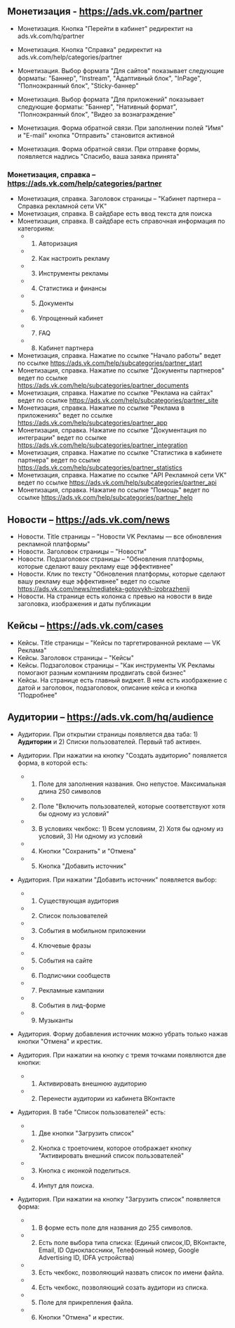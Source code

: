 ## Монетизация - https://ads.vk.com/partner

- Монетизация. Кнопка "Перейти в кабинет" редиректит на ads.vk.com/hq/partner

- Монетизация. Кнопка "Справка" редиректит на ads.vk.com/help/categories/partner

- Монетизация. Выбор формата "Для сайтов" показывает следующие форматы: "Баннер", "Instream", "Адаптивный блок", "InPage", "Полноэкранный блок", "Sticky-баннер"

- Монетизация. Выбор формата "Для приложений" показывает следующие форматы: "Баннер", "Нативный формат", "Полноэкранный блок", "Видео за вознаграждение"

- Монетизация. Форма обратной связи. При заполнении полей "Имя" и "E-mail" кнопка "Отправить" становится активной

- Монетизация. Форма обратной связи. При отправке формы, появляется надпись "Спасибо, ваша заявка принята"

### Монетизация, справка – https://ads.vk.com/help/categories/partner
- Монетизация, справка. Заголовок страницы – "Кабинет партнера – Справка рекламной сети VK"
- Монетизация, справка. В сайдбаре есть ввод текста для поиска
- Монетизация, справка. В сайдбаре есть справочная информация по категориям:
    - 1. Авторизация
    - 2. Как настроить рекламу 
    - 3. Инструменты рекламы
    - 4. Статистика и финансы
    - 5. Документы
    - 6. Упрощенный кабинет
    - 7. FAQ
    - 8. Кабинет партнера
- Монетизация, справка. Нажатие по ссылке "Начало работы" ведет по ссылке https://ads.vk.com/help/subcategories/partner_start
- Монетизация, справка. Нажатие по ссылке "Документы партнеров" ведет по ссылке https://ads.vk.com/help/subcategories/partner_documents
- Монетизация, справка. Нажатие по ссылке "Реклама на сайтах" ведет по ссылке https://ads.vk.com/help/subcategories/partner_site
- Монетизация, справка. Нажатие по ссылке "Реклама в приложениях" ведет по ссылке https://ads.vk.com/help/subcategories/partner_app
- Монетизация, справка. Нажатие по ссылке "Документация по интеграции" ведет по ссылке https://ads.vk.com/help/subcategories/partner_integration
- Монетизация, справка. Нажатие по ссылке "Статистика в кабинете партнера" ведет по ссылке https://ads.vk.com/help/subcategories/partner_statistics
- Монетизация, справка. Нажатие по ссылке "API Рекламной сети VK" ведет по ссылке https://ads.vk.com/help/subcategories/partner_api
- Монетизация, справка. Нажатие по ссылке "Помощь" ведет по ссылке https://ads.vk.com/help/subcategories/partner_help

## Новости – https://ads.vk.com/news
- Новости. Title страницы – "Новости VK Рекламы — все обновления рекламной платформы"
- Новости. Заголовок страницы – "Новости"
- Новости. Подзаголовок страницы – "Обновления платформы, которые сделают вашу рекламу еще эффективнее"
- Новости. Клик по тексту "Обновления платформы, которые сделают вашу рекламу еще эффективнее" ведет по ссылке https://ads.vk.com/news/mediateka-gotovykh-izobrazhenij
- Новости. На странице есть колонка с превью на новости в виде заголовка, изображения и даты публикации

## Кейсы – https://ads.vk.com/cases
- Кейсы. Title страницы – "Кейсы по таргетированной рекламе — VK Реклама"
- Кейсы. Заголовок страницы – "Кейсы"
- Кейсы. Подзаголовок страницы – "Как инструменты VK Рекламы помогают разным компаниям продвигать свой бизнес"
- Кейсы. На странице есть главный виджет. В нем есть изображение с датой и заголовок, подзаголовок, описание кейса и кнопка "Подробнее"

## Аудитории – https://ads.vk.com/hq/audience
- Аудитории. При открытии страницы появляется два таба: 1) **Аудитории** и 2) Списки пользователей. Первый таб активен.
- Аудитории. При нажатии на кнопку "Создать аудиторию" появляется форма, в которой есть:
  - 1. Поле для заполнения названия. Оно непустое. Максимальная длина 250 символов
  - 2. Поле "Включить пользователей, которые соответствуют хотя бы одному из условий"
  - 3. В условиях чекбокс: 1) Всем условиям, 2) Хотя бы одному из условий, 3) Ни одному из условий
  - 4. Кнопки "Сохранить" и "Отмена"
  - 5. Кнопка "Добавить источник"

- Аудитория. При нажатии "Добавить источник" появляется выбор:
  - 1. Существующая аудитория
  - 2. Список пользователей
  - 3. События в мобильном приложении
  - 4. Ключевые фразы
  - 5. События на сайте
  - 6. Подписчики сообществ
  - 7. Рекламные кампании
  - 8. События в лид-форме
  - 9. Музыканты
- Аудитория. Форму добавления источник можно убрать только нажав кнопки "Отмена" и крестик.

- Аудитория. При нажатии на кнопку с тремя точками появляются две кнопки:
  - 1. Активировать внешнюю аудиторию
  - 2. Перенести аудитории из кабинета ВКонтакте

- Аудитория. В табе "Список пользователей" есть:
  - 1. Две кнопки "Загрузить список"
  - 2. Кнопка с троеточием, которое отображает кнопку "Активировать внешний список пользователей"
  - 3. Кнопка с иконкой поделиться.
  - 4. Инпут для поиска.
- Аудитория. При нажатии на кнопку "Загрузить список" появляется форма:
  - 1. В форме есть поле для названия до 255 символов.
  - 2. Есть поле выбора типа списка: (Единый список,ID, ВКонтакте, Email, ID Одноклассники, Телефонный номер, Google Advertising ID, IDFA устройства)
  - 3. Есть чекбокс, позволяющий назвать список по имени файла.
  - 4. Есть чекбокс, позволяющий созать аудитори из списка.
  - 5. Поле для прикрепления файла.
  - 6. Кнопки "Отмена" и крестик.







